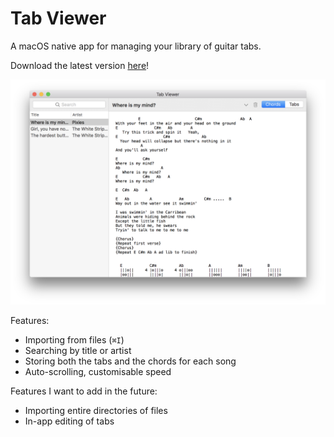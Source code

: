 #  Tab Viewer

A macOS native app for managing your library of guitar tabs.

Download the latest version [here](https://github.com/zac-garby/Tab-Viewer/releases)!

![](screenshot.png)

Features:

 - Importing from files (`⌘I`)
 - Searching by title or artist
 - Storing both the tabs and the chords for each song
 - Auto-scrolling, customisable speed

Features I want to add in the future:

 - Importing entire directories of files
 - In-app editing of tabs
